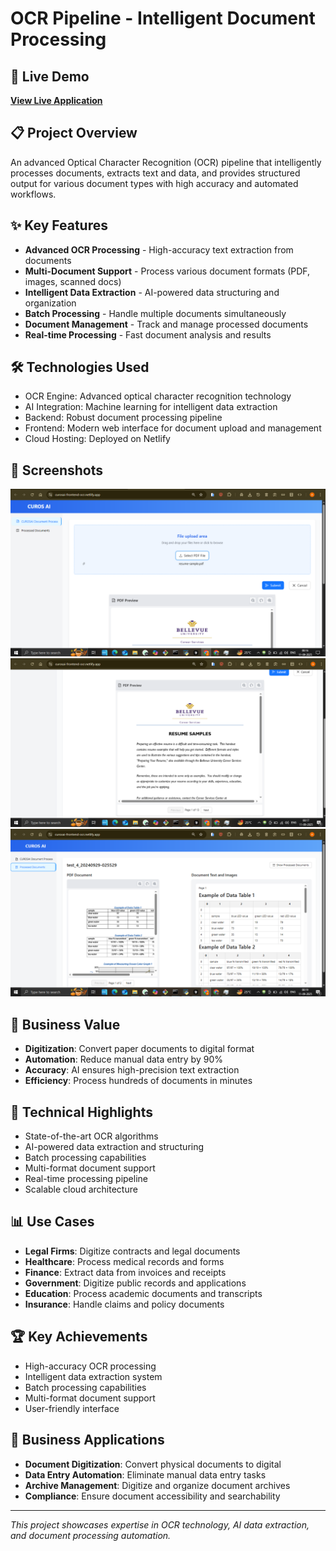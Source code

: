 # OCR Pipeline - Intelligent Document Processing

## 🚀 Live Demo
**[View Live Application](https://curosai-frontend-ocr.netlify.com)**

## 📋 Project Overview
An advanced Optical Character Recognition (OCR) pipeline that intelligently processes documents, extracts text and data, and provides structured output for various document types with high accuracy and automated workflows.

## ✨ Key Features
- **Advanced OCR Processing** - High-accuracy text extraction from documents
- **Multi-Document Support** - Process various document formats (PDF, images, scanned docs)
- **Intelligent Data Extraction** - AI-powered data structuring and organization
- **Batch Processing** - Handle multiple documents simultaneously
- **Document Management** - Track and manage processed documents
- **Real-time Processing** - Fast document analysis and results

## 🛠️ Technologies Used
- OCR Engine: Advanced optical character recognition technology
- AI Integration: Machine learning for intelligent data extraction
- Backend: Robust document processing pipeline
- Frontend: Modern web interface for document upload and management
- Cloud Hosting: Deployed on Netlify

## 📸 Screenshots
![Document Process 1](screenshots/document_process1.png)
![Document Process 2](screenshots/document_process2.png)
![Processed Documents](screenshots/processed_documents.png)

## 🎯 Business Value
- **Digitization**: Convert paper documents to digital format
- **Automation**: Reduce manual data entry by 90%
- **Accuracy**: AI ensures high-precision text extraction
- **Efficiency**: Process hundreds of documents in minutes

## 🔧 Technical Highlights
- State-of-the-art OCR algorithms
- AI-powered data extraction and structuring
- Batch processing capabilities
- Multi-format document support
- Real-time processing pipeline
- Scalable cloud architecture

## 📊 Use Cases
- **Legal Firms**: Digitize contracts and legal documents
- **Healthcare**: Process medical records and forms
- **Finance**: Extract data from invoices and receipts
- **Government**: Digitize public records and applications
- **Education**: Process academic documents and transcripts
- **Insurance**: Handle claims and policy documents

## 🏆 Key Achievements
- High-accuracy OCR processing
- Intelligent data extraction system
- Batch processing capabilities
- Multi-format document support
- User-friendly interface

## 💼 Business Applications
- **Document Digitization**: Convert physical documents to digital
- **Data Entry Automation**: Eliminate manual data entry tasks
- **Archive Management**: Digitize and organize document archives
- **Compliance**: Ensure document accessibility and searchability

---
*This project showcases expertise in OCR technology, AI data extraction, and document processing automation.*